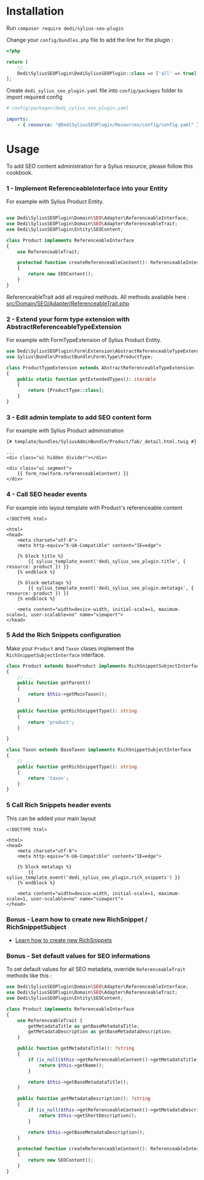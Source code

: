 # Installation

Run `composer require dedi/sylius-seo-plugin`

Change your `config/bundles.php` file to add the line for the plugin :

```php
<?php

return [
    //..
    Dedi\SyliusSEOPlugin\DediSyliusSEOPlugin::class => ['all' => true],
];
```

Create `dedi_sylius_seo_plugin.yaml` file into `config/packages` folder to import required config

```yaml
# config/packages/dedi_sylius_seo_plugin.yaml

imports:
    - { resource: "@DediSyliusSEOPlugin/Resources/config/config.yaml" }
```

# Usage

To add SEO content administration for a Sylius resource, please follow this cookbook.

### 1 - Implement ReferenceableInterface into your Entity

For example with Sylius Product Entity.

```php

use Dedi\SyliusSEOPlugin\Domain\SEO\Adapter\ReferenceableInterface;
use Dedi\SyliusSEOPlugin\Domain\SEO\Adapter\ReferenceableTrait;
use Dedi\SyliusSEOPlugin\Entity\SEOContent;

class Product implements ReferenceableInterface
{
    use ReferenceableTrait;

    protected function createReferenceableContent(): ReferenceableInterface
    {
        return new SEOContent();
    }
}
```

ReferenceableTrait add all required methods. All methods available here : [src/Domain/SEO/Adapter/ReferenceableTrait.php](src/Domain/SEO/Adapter/ReferenceableTrait.php)

### 2 - Extend your form type extension with AbstractReferenceableTypeExtension

For example with FormTypeExtension of Sylius Product Entity.

```php
use Dedi\SyliusSEOPlugin\Form\Extension\AbstractReferenceableTypeExtension;
use Sylius\Bundle\ProductBundle\Form\Type\ProductType;

class ProductTypeExtension extends AbstractReferenceableTypeExtension
{
    public static function getExtendedTypes(): iterable
    {
        return [ProductType::class];
    }
}
```

### 3 - Edit admin template to add SEO content form

For example with Sylius Product administration

```twig
{# template/bundles/SyliusAdminBundle/Product/Tab/_detail.html.twig #}

...
<div class="ui hidden divider"></div>

<div class="ui segment">
    {{ form_row(form.referenceableContent) }}
</div>
```

### 4 - Call SEO header events

For example into layout template with Product's referenceable content

```twig
<!DOCTYPE html>

<html>
<head>
    <meta charset="utf-8">
    <meta http-equiv="X-UA-Compatible" content="IE=edge">

    {% block title %}
        {{ sylius_template_event('dedi_sylius_seo_plugin.title', { resource: product }) }}
    {% endblock %}

    {% block metatags %}
        {{ sylius_template_event('dedi_sylius_seo_plugin.metatags', { resource: product }) }}
    {% endblock %}

    <meta content="width=device-width, initial-scale=1, maximum-scale=1, user-scalable=no" name="viewport">
</head>
```

### 5 Add the Rich Snippets configuration

Make your `Product` and `Taxon` clases implement the `RichSnippetSubjectInterface` interface.

```php
class Product extends BaseProduct implements RichSnippetSubjectInterface
{
    // ...
    public function getParent()
    {
        return $this->getMainTaxon();
    }

    public function getRichSnippetType(): string
    {
        return 'product';
    }

}
```

```php
class Taxon extends BaseTaxon implements RichSnippetSubjectInterface
{
    // ...
    public function getRichSnippetType(): string
    {
        return 'taxon';
    }
}
```

### 5 Call Rich Snippets header events

This can be added your main layout

```twig
<!DOCTYPE html>

<html>
<head>
    <meta charset="utf-8">
    <meta http-equiv="X-UA-Compatible" content="IE=edge">

    {% block metatags %}
        {{ sylius_template_event('dedi_sylius_seo_plugin.rich_snippets') }}
    {% endblock %}

    <meta content="width=device-width, initial-scale=1, maximum-scale=1, user-scalable=no" name="viewport">
</head>
```

### Bonus - Learn how to create new RichSnippet / RichSnippetSubject

- [Learn how to create new RichSnippets](doc/RICH_SNIPPETS.md)


### Bonus - Set default values for SEO informations

To set default values for all SEO metadata, override `ReferenceableTrait` methods like this :

```php
use Dedi\SyliusSEOPlugin\Domain\SEO\Adapter\ReferenceableInterface;
use Dedi\SyliusSEOPlugin\Domain\SEO\Adapter\ReferenceableTrait;
use Dedi\SyliusSEOPlugin\Entity\SEOContent;

class Product implements ReferenceableInterface
{
    use ReferenceableTrait {
        getMetadataTitle as getBaseMetadataTitle;
        getMetadataDescription as getBaseMetadataDescription;
    }

    public function getMetadataTitle(): ?string
    {
        if (is_null($this->getReferenceableContent()->getMetadataTitle())) {
            return $this->getName();
        }

        return $this->getBaseMetadataTitle();
    }

    public function getMetadataDescription(): ?string
    {
        if (is_null($this->getReferenceableContent()->getMetadataDescription())) {
            return $this->getShortDescription();
        }

        return $this->getBaseMetadataDescription();
    }

    protected function createReferenceableContent(): ReferenceableInterface
    {
        return new SEOContent();
    }
}
```
